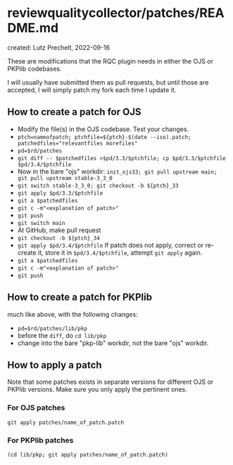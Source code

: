 # reviewqualitycollector/patches/README.md

created: Lutz Prechelt, 2022-09-16

These are modifications that the RQC plugin needs in either the OJS or PKPlib codebases.

I will usually have submitted them as pull requests, but until those are accepted,
I will simply patch my fork each time I update it.

## How to create a patch for OJS

- Modify the file(s) in the OJS codebase.
  Test your changes.
- `ptch=nameofpatch; ptchfile=${ptch}-$(date --iso).patch; patchedfiles="relevantfiles morefiles"`
- `pd=$rd/patches`
- `git diff -- $patchedfiles >$pd/3.3/$ptchfile; cp $pd/3.3/$ptchfile $pd/3.4/$ptchfile`
- Now in the bare "ojs" workdir:
  `init_ojs33; git pull upstream main; git pull upstream stable-3_3_0`
- `git switch stable-3_3_0; git checkout -b ${ptch}_33`
- `git apply $pd/3.3/$ptchfile`
- `git a $patchedfiles`
- `git c -m"<explanation of patch>"`
- `git push`
- `git switch main`
- At GitHub, make pull request
- `git checkout -b ${ptch}_34`
- `git apply $pd/3.4/$ptchfile`
  If patch does not apply, correct or re-create it, store it in `$pd/3.4/$ptchfile`,
  attempt `git apply` again.
- `git a $patchedfiles`
- `git c -m"<explanation of patch>"`
- `git push`

## How to create a patch for PKPlib

much like above, with the following changes:

- `pd=$rd/patches/lib/pkp`
- before the `diff`, do `cd lib/pkp`
- change into the bare "pkp-lib" workdir, not the bare "ojs" workdir.

## How to apply a patch

Note that some patches exists in separate versions for different OJS or PKPlib versions.
Make sure you only apply the pertinent ones.

### For OJS patches

`git apply patches/name_of_patch.patch`

### For PKPlib patches

`(cd lib/pkp; git apply patches/name_of_patch.patch)`
